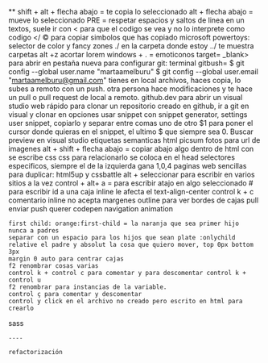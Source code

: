 
   ** <!-- atajos -->
    shift + alt + flecha abajo = te copia lo seleccionado
    alt + flecha abajo = mueve lo seleccionado
    PRE = respetar espacios y saltos de linea en un textos, suele ir con <code></code>
    &lt; para que el codigo se vea y no lo interprete como codigo &lt;/
    &copy; para copiar simbolos que has copiado
    microsoft powertoys: selector de color y fancy zones
    ./ en la carpeta donde estoy
    ../ te muestra carpetas
    alt +z acortar lorem
    windows + . = emoticonos
    target= _blank> para abrir en pestaña nueva
    para configurar git: terminal gitbush= 
    $ git config --global user.name "martaamelburu"
    $ git config --global user.email "martaamelburu@gmail.com"
    tienes en local archivos, haces copia, lo subes a remoto con un push. otra persona hace modificaciones
    y te hace un pull o pull request de local a remoto.
    github.dev para abrir un visual studio web rápido
    para clonar un repositorio creado en github, ir a git en visual y clonar en opciones
    usar snippet con snippet generator, settings user snippet, copiarlo y separar entre comas uno de otro
    $1 para poner el cursor donde quieras en el snippet, el ultimo $ que siempre sea 0.
    Buscar preview en visual studio
    etiquetas semanticas html
    picsum fotos para url de imagenes
    alt + shift + flecha abajo = copiar abajo algo
    dentro de html con <style> </style> se escribe css
    css para relacionarlo se coloca en el head
    selectores especificos, siempre el de la izquierda gana 1,0,4
    paginas web sencillas para duplicar: html5up y cssbattle
    alt + seleccionar para escribir en varios sitios a la vez
    control + alt+ a = para escribir atajo en algo seleccionado
    # para escribir id
    a una caja inline le afecta el text-align-center
    control k + c comentario
    inline no acepta margenes
    outline para ver bordes de cajas
    pull enviar push querer
    codepen navigation animation

    first child: orange:first-child = la naranja que sea primer hijo
    nunca a padres
    separar con un espacio para los hijos que sean plate :onlychild
    relative el padre y absolut la cosa que quiero mover, top 0px bottom 3px
    margin 0 auto para centrar cajas
    f2 renombrar cosas varias
    control k + control c para comentar y para descomentar control k + control u
    f2 renombrar para instancias de la variable.
    control ç para comentar y descomentar
    control y click en el archivo no creado pero escrito en html para crearlo
   sass


    ----

    refactorización